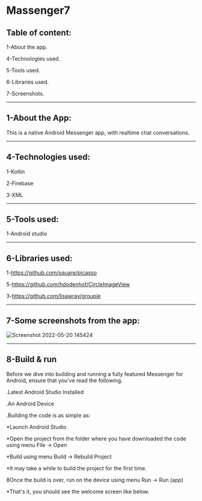 # Massenger7

Table of content:
-------------------------------

1-About the app.

4-Technologies used.

5-Tools used.

6-Libraries used.

7-Screenshots.

--------------------------------------------------------------------------------------------

1-About the App:
----------------------------------
This is a native Android Messenger app, with realtime chat conversations.

----------------------------------------------------------------------------------------------

4-Technologies used:
---------------------
1-Kotlin

2-Firebase

3-XML 

-------------------------------------------------------------------------------------------------

5-Tools used:
---------------------
1-Android studio

--------------------------------------------------------------------------------------------------

6-Libraries used:
--------------------
1-https://github.com/square/picasso

5-https://github.com/hdodenhof/CircleImageView

3-https://github.com/lisawray/groupie

----------------------------------------------------------------------------------------------------


7-Some screenshots from the app:
-----------------------------------
![Screenshot 2022-05-20 145424](https://user-images.githubusercontent.com/59229510/169535587-2cec643d-353d-4d0f-bbad-e9b73c59d978.jpg)


---------------------------------------------------------------------------------------------------------

8-Build & run
------------------------------------

Before we dive into building and running a fully featured Messenger for Android, ensure that you've read the following.

.Latest Android Studio Installed

.An Android Device

.Building the code is as simple as:



*Launch Android Studio

*Open the project from the folder where you have downloaded the code using menu File -> Open

*Build using menu Build -> Rebuild Project

*It may take a while to build the project for the first time.

8Once the build is over, run on the device using menu Run -> Run (app)

*That's it, you should see the welcome screen like below.

